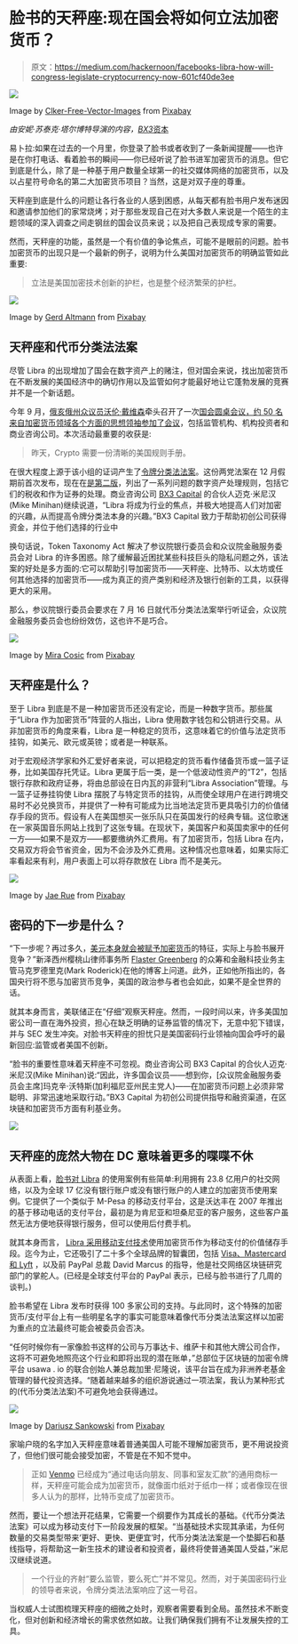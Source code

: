 # 脸书的天秤座:现在国会将如何立法加密货币？

> 原文：<https://medium.com/hackernoon/facebooks-libra-how-will-congress-legislate-cryptocurrency-now-601cf40de3ee>

![](img/6be959389cabdc84cc468d55bf2d3d3c.png)

Image by [Clker-Free-Vector-Images](https://pixabay.com/users/Clker-Free-Vector-Images-3736/?utm_source=link-attribution&utm_medium=referral&utm_campaign=image&utm_content=32309) from [Pixabay](https://pixabay.com/?utm_source=link-attribution&utm_medium=referral&utm_campaign=image&utm_content=32309)

*由安妮·苏泰克·塔尔博特导演的内容，*[*BX3*资本](https://bx3.io)

易卜拉:如果在过去的一个月里，你登录了脸书或者收到了一条新闻提醒——也许是在你打电话、看着脸书的瞬间——你已经听说了脸书进军加密货币的消息。但它到底是什么，除了是一种基于用户数量全球第一的社交媒体网络的加密货币，以及以占星符号命名的第二大加密货币项目？当然，这是对双子座的尊重。

天秤座到底是什么的问题让各行各业的人感到困惑，从每天都有脸书用户发布迷因和邀请参加他们的家常烧烤；对于那些发现自己在对大多数人来说是一个陌生的主题领域的深入调查之间走钢丝的国会议员来说；以及把自己表现成专家的需要。

然而，天秤座的功能，虽然是一个有价值的争论焦点，可能不是眼前的问题。脸书加密货币的出现只是一个最新的例子，说明为什么美国对加密货币的明确监管如此重要:

> 立法是美国加密技术创新的护栏，也是整个经济繁荣的护栏。

![](img/c38d01f8c7cf28f438e5df69487224a3.png)

Image by [Gerd Altmann](https://pixabay.com/users/geralt-9301/?utm_source=link-attribution&utm_medium=referral&utm_campaign=image&utm_content=1989152) from [Pixabay](https://pixabay.com/?utm_source=link-attribution&utm_medium=referral&utm_campaign=image&utm_content=1989152)

## **天秤座和代币分类法法案**

尽管 Libra 的出现增加了国会在数字资产上的赌注，但对国会来说，找出加密货币在不断发展的美国经济中的确切作用以及监管如何才能最好地让它蓬勃发展的竞赛并不是一个新话题。

今年 9 月，[俄亥俄州众议员沃伦·戴维森](https://bx3.io/resources/crypto-regulation-guidance-from-bx3/)牵头召开了一次[国会圆桌会议，约 50 名来自加密货币领域各个方面的思想领袖参加了会议](https://blog.goodaudience.com/congress-and-cryptocurrency-99-problems-but-a-solution-aint-one-of-them-4161edfef318)，包括监管机构、机构投资者和商业咨询公司。本次活动最重要的收获是:

> 昨天，Crypto 需要一份清晰的美国规则手册。

在很大程度上源于该小组的证词产生了[令牌分类法法案](https://www.scribd.com/document/405628930/2019-Version-of-the-Token-Taxonomy-Act)。这份两党法案在 12 月假期前首次发布，现在在[是第二版](https://www.accountingtoday.com/opinion/token-taxonomy-act-20-cooking-low-and-cooking-slow)，列出了一系列问题的数字资产处理规则，包括它们的税收和作为证券的处理。商业咨询公司 [BX3 Capital](https://bx3.io) 的合伙人迈克·米尼汉(Mike Minihan)继续说道，“Libra 将成为行业的焦点，并极大地提高人们对加密的兴趣，从而提高令牌分类法本身的兴趣。”BX3 Capital 致力于帮助初创公司获得资金，并位于他们选择的行业中

换句话说，Token Taxonomy Act 解决了参议院银行委员会和众议院金融服务委员会对 Libra 的许多困惑。除了缓解最近困扰某些科技巨头的隐私问题之外，该法案的好处是多方面的:它可以帮助引导加密货币——天秤座、比特币、以太坊或任何其他选择的加密货币——成为真正的资产类别和经济及银行创新的工具，以获得更大的采用。

那么，参议院银行委员会要求在 7 月 16 日就代币分类法法案举行听证会，众议院金融服务委员会也纷纷效仿，这也许不是巧合。

![](img/35bfd5143f0990cb13341600c68f93e3.png)

Image by [Mira Cosic](https://pixabay.com/users/MiraCosic-1326551/?utm_source=link-attribution&utm_medium=referral&utm_campaign=image&utm_content=993127) from [Pixabay](https://pixabay.com/?utm_source=link-attribution&utm_medium=referral&utm_campaign=image&utm_content=993127)

## **天秤座是什么？**

至于 Libra 到底是不是一种加密货币还没有定论，而是一种数字货币。那些属于“Libra 作为加密货币”阵营的人指出，Libra 使用数字钱包和公钥进行交易。从非加密货币的角度来看，Libra 是一种稳定的货币，这意味着它的价值与法定货币挂钩，如美元、欧元或英镑；或者是一种联系。

对于宏观经济学家和外汇爱好者来说，可以把稳定的货币看作储备货币或一篮子证券，比如美国存托凭证。Libra 更属于后一类，是一个低波动性资产的“T2”，包括银行存款和政府证券，将由总部设在日内瓦的非营利“Libra Association”管理。与一篮子证券挂钩使 Libra 摆脱了与特定货币的挂钩，从而使全球用户在进行跨境交易时不必兑换货币，并提供了一种有可能成为比当地法定货币更具吸引力的价值储存手段的货币。假设有人在美国想买一张乐队只在英国发行的经典专辑。这位歌迷在一家英国音乐网站上找到了这张专辑。在现状下，美国客户和英国卖家中的任何一方——如果不是双方——都要缴纳外汇费用。有了加密货币，包括 Libra 在内，交易双方将会节省资金，因为不会涉及外汇费用。这种情况也意味着，如果实际汇率看起来有利，用户表面上可以将存款放在 Libra 而不是美元。

![](img/54676097abe35b057ebe9d85e401d8bf.png)

Image by [Jae Rue](https://pixabay.com/users/designwebjae-1753371/?utm_source=link-attribution&utm_medium=referral&utm_campaign=image&utm_content=3109795) from [Pixabay](https://pixabay.com/?utm_source=link-attribution&utm_medium=referral&utm_campaign=image&utm_content=3109795)

## **密码的下一步是什么？**

“下一步呢？再过多久，[美元本身就会被赋予加密货币](https://crowdfundattny.com/2019/06/19/facebooks-cryptocurrency/)的特征，实际上与脸书展开竞争？”新泽西州樱桃山律师事务所 [Flaster Greenberg](https://www.flastergreenberg.com/) 的众筹和金融科技业务主管马克罗德里克(Mark Roderick)在他的博客上问道。此外，正如他所指出的，各国央行将不愿与加密货币竞争，美国的政治参与者也会如此，如果不是全世界的话。

就其本身而言，美联储正在“仔细”观察天秤座。然而，一段时间以来，许多美国加密公司一直在海外投资，担心在缺乏明确的证券监管的情况下，无意中犯下错误，并与 SEC 发生冲突。对脸书天秤座的担忧只是美国密码行业领袖向国会呼吁的最新回应:监管或者美国不创新。

“脸书的重要性意味着天秤座不可忽视。商业咨询公司 BX3 Capital 的合伙人迈克·米尼汉(Mike Minihan)说:“因此，许多国会议员——想到你，[众议院金融服务委员会主席]玛克辛·沃特斯(加利福尼亚州民主党人)——在加密货币问题上必须非常聪明、非常迅速地采取行动。”BX3 Capital 为初创公司提供指导和融资渠道，在区块链和加密货币方面有利基业务。

![](img/0a7bbbb70f8c2c7787aeee38851c69d2.png)

## **天秤座的庞然大物在 DC 意味着更多的喋喋不休**

从表面上看，[脸书对 Libra](https://www.ft.com/content/af6b1d48-90cc-11e9-aea1-2b1d33ac3271) 的使用案例有些简单:利用拥有 23.8 亿用户的社交网络，以及为全球 17 亿没有银行账户或没有银行账户的人建立的加密货币使用案例。它提供了一个类似于 M-Pesa 的移动支付平台，这是沃达丰在 2007 年推出的基于移动电话的支付平台，最初是为肯尼亚和坦桑尼亚的客户服务，这些客户虽然无法方便地获得银行服务，但可以使用后付费手机。

就其本身而言， [Libra 采用移动支付技术](https://libra.org/en-US/white-paper/#the-libra-blockchain)使用加密货币作为移动支付的价值储存手段。迄今为止，它还吸引了二十多个全球品牌的智囊团，包括 [Visa、Mastercard 和 Lyft](https://www.bloomberg.com/news/articles/2019-06-18/visa-mastercard-paypal-join-facebook-in-forming-crypto-effort) ，以及前 PayPal 总裁 David Marcus 的指导，他是社交网络区块链研究部门的掌舵人。(已经是全球支付平台的 PayPal 表示，已经与脸书进行了几周的谈判。)

脸书希望在 Libra 发布时获得 100 多家公司的支持。与此同时，这个特殊的加密货币/支付平台上有一些明星名字的事实可能意味着像代币分类法法案这样以加密为重点的立法最终可能会被委员会否决。

“任何时候你有一家像脸书这样的公司与万事达卡、维萨卡和其他大牌公司合作，这将不可避免地照亮这个行业和即将出现的潜在账单，”总部位于区块链的加密令牌平台 usawa . io 的联合创始人兼总裁加里·尼隆说，该平台旨在成为非洲养老基金管理的替代投资选择。“随着越来越多的组织游说通过一项法案，我认为某种形式的(代币分类法法案)不可避免地会获得通过。

![](img/8175e47a4db1aede5a029c27ade8e6c3.png)

Image by [Dariusz Sankowski](https://pixabay.com/users/DariuszSankowski-1441456/?utm_source=link-attribution&utm_medium=referral&utm_campaign=image&utm_content=1052023) from [Pixabay](https://pixabay.com/?utm_source=link-attribution&utm_medium=referral&utm_campaign=image&utm_content=1052023)

家喻户晓的名字加入天秤座意味着普通美国人可能不理解加密货币，更不用说投资了，但他们很可能会接受加密，不管是在不知不觉中。

> 正如 [Venmo](https://venmo.com/) 已经成为“通过电话向朋友、同事和室友汇款”的通用商标一样，天秤座可能会成为加密货币，就像面巾纸对于纸巾一样；或者像现在很多人认为的那样，比特币变成了加密货币。

然而，要让一个想法开花结果，它需要一个纲要作为其成长的基础。《代币分类法法案》可以成为移动支付下一阶段发展的框架。“当基础技术实现其承诺，为任何数量的交易类型带来‘更好、更快、更便宜’时，代币分类法法案是一个垫脚石和基线指导，将帮助这一新生技术的建设者和投资者，最终将使普通美国人受益，”米尼汉继续说道。

> 一个行业的齐射“要么监管，要么死亡”并不常见。然而，对于美国密码行业的领导者来说，令牌分类法法案响应了这一号召。

当权威人士试图梳理天秤座的细微之处时，观察者需要看到全局。虽然技术不断变化，但对创新和经济增长的需求依然如故。让我们确保我们拥有不让发展失控的工具。
